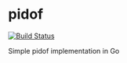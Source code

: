 pidof
=====
[![Build Status](https://travis-ci.org/stumoss/pidof.svg?branch=master)](https://travis-ci.org/stumoss/pidof)

Simple pidof implementation in Go
